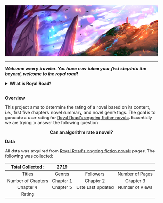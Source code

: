 ![Royal Road](img/rrlogo.jpg)

---

***Welcome weary traveler. You have now taken your first step into the beyond, welcome to the royal road!***

<details>

 <summary><b>What is Royal Road?</b></summary>

 > [Royal Road®](https://www.royalroad.com/home) is the home of web novels and fan fiction! In their amazing community, you can find various talented individuals who write as a hobby or even professionally, artists who create art for them, and many, many readers who provide valuable feedback and encouragement.

</details>
<br />

**Overview**

This project aims to determine the rating of a novel based on its content, i.e., first five chapters, novel summary, and novel genre tags. The goal is to generate a user rating for [Royal Road's ongoing fiction novels](https://www.royalroad.com/fictions/active-popular). Essentially we are trying to answer the following question:

<div align="center"> <b> Can an algorithm rate a novel? </b> </div>

**Data**

All data was acquired from [Royal Road's ongoing fiction novels](https://www.royalroad.com/fictions/active-popular) pages. The following was collected:

|Total Collected :|2719|        |       |
|:---------:|:-------:|:---------:|:------------:|
|Titles| Genres|Followers|Number of Pages|
|Number of Chapters|Chapter 1 | Chapter 2| Chapter 3|
|Chapter 4 | Chapter 5| Date Last Updated| Number of Views|
|Rating |

